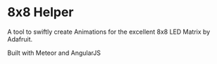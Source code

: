 8x8 Helper
==========

A tool to swiftly create Animations for the excellent 8x8 LED Matrix by Adafruit.

Built with Meteor and AngularJS
 
 